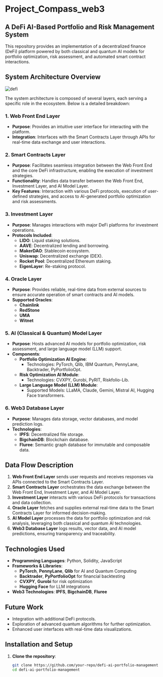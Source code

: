 # Project_Compass_web3
## A DeFi AI-Based Portfolio and Risk Management System

This repository provides an implementation of a decentralized finance (DeFi) platform powered by both classical and quantum AI models for portfolio optimization, risk assessment, and automated smart contract interactions.

## System Architecture Overview
![defi](https://github.com/user-attachments/assets/d4040dc4-cd63-4731-9675-b4793830fead)

The system architecture is composed of several layers, each serving a specific role in the ecosystem. Below is a detailed breakdown:

### 1. **Web Front End Layer**
- **Purpose**: Provides an intuitive user interface for interacting with the platform.
- **Integration**: Interfaces with the Smart Contracts Layer through APIs for real-time data exchange and user interactions.

### 2. **Smart Contracts Layer**
- **Purpose**: Facilitates seamless integration between the Web Front End and the core DeFi infrastructure, enabling the execution of investment strategies.
- **Functionality**: Handles data transfer between the Web Front End, Investment Layer, and AI Model Layer.
- **Key Features**: Interaction with various DeFi protocols, execution of user-defined strategies, and access to AI-generated portfolio optimization and risk assessments.

### 3. **Investment Layer**
- **Purpose**: Manages interactions with major DeFi platforms for investment operations.
- **Protocols Included**:
  - **LIDO**: Liquid staking solutions.
  - **AAVE**: Decentralized lending and borrowing.
  - **MakerDAO**: Stablecoin ecosystem.
  - **Uniswap**: Decentralized exchange (DEX).
  - **Rocket Pool**: Decentralized Ethereum staking.
  - **EigenLayer**: Re-staking protocol.

### 4. **Oracle Layer**
- **Purpose**: Provides reliable, real-time data from external sources to ensure accurate operation of smart contracts and AI models.
- **Supported Oracles**:
  - **Chainlink**
  - **RedStone**
  - **UMA**
  - **Witnet**

### 5. **AI (Classical & Quantum) Model Layer**
- **Purpose**: Hosts advanced AI models for portfolio optimization, risk assessment, and large language model (LLM) support.
- **Components**:
  - **Portfolio Optimization AI Engine**:
    - Technologies: PyTorch, Qlib, IBM Quantum, PennyLane, Backtrader, PyPortfolioOpt.
  - **Risk Optimization AI Module**:
    - Technologies: CVXPY, Gurobi, PyRIT, Riskfolio-Lib.
  - **Large Language Model (LLM) Module**:
    - Supported Models: LLaMA, Claude, Gemini, Mistral AI, Hugging Face transformers.

### 6. **Web3 Database Layer**
- **Purpose**: Manages data storage, vector databases, and model prediction logs.
- **Technologies**:
  - **IPFS**: Decentralized file storage.
  - **BigchainDB**: Blockchain database.
  - **Fluree**: Semantic graph database for immutable and composable data.

## Data Flow Description

1. **Web Front End Layer** sends user requests and receives responses via APIs connected to the Smart Contracts Layer.
2. **Smart Contracts Layer** orchestrates the data exchange between the Web Front End, Investment Layer, and AI Model Layer.
3. **Investment Layer** interacts with various DeFi protocols for transactions and data collection.
4. **Oracle Layer** fetches and supplies external real-time data to the Smart Contracts Layer for informed decision-making.
5. **AI Model Layer** processes the data for portfolio optimization and risk analysis, leveraging both classical and quantum AI technologies.
6. **Web3 Database Layer** logs results, vector data, and AI model predictions, ensuring transparency and traceability.

## Technologies Used

- **Programming Languages**: Python, Solidity, JavaScript
- **Frameworks & Libraries**:
  - **PyTorch**, **PennyLane**, **Qlib** for AI and Quantum Computing
  - **Backtrader**, **PyPortfolioOpt** for financial backtesting
  - **CVXPY**, **Gurobi** for risk optimization
  - **Hugging Face** for LLM integrations
- **Web3 Technologies**: **IPFS**, **BigchainDB**, **Fluree**

## Future Work

- Integration with additional DeFi protocols.
- Exploration of advanced quantum algorithms for further optimization.
- Enhanced user interfaces with real-time data visualizations.

## Installation and Setup

1. **Clone the repository**:
   ```bash
   git clone https://github.com/your-repo/defi-ai-portfolio-management.git
   cd defi-ai-portfolio-management
